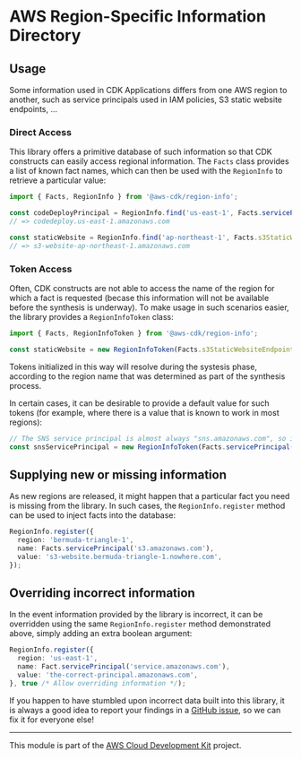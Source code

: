 # AWS Region-Specific Information Directory
## Usage
Some information used in CDK Applications differs from one AWS region to
another, such as service principals used in IAM policies, S3 static website
endpoints, ...

### Direct Access
This library offers a primitive database of such information so that CDK
constructs can easily access regional information. The `Facts` class provides a
list of known fact names, which can then be used with the `RegionInfo` to
retrieve a particular value:

```ts
import { Facts, RegionInfo } from '@aws-cdk/region-info';

const codeDeployPrincipal = RegionInfo.find('us-east-1', Facts.servicePrincipal('codedeploy.amazonaws.com'));
// => codedeploy.us-east-1.amazonaws.com

const staticWebsite = RegionInfo.find('ap-northeast-1', Facts.s3StaticWebsiteEndpoint);
// => s3-website-ap-northeast-1.amazonaws.com
```

### Token Access
Often, CDK constructs are not able to access the name of the region for which a
fact is requested (becase this information will not be available before the
synthesis is underway). To make usage in such scenarios easier, the library
provides a `RegionInfoToken` class:

```ts
import { Facts, RegionInfoToken } from '@aws-cdk/region-info';

const staticWebsite = new RegionInfoToken(Facts.s3StaticWebsiteEndpoint);
```

Tokens initialized in this way will resolve during the systesis phase, according
to the region name that was determined as part of the synthesis process.

In certain cases, it can be desirable to provide a default value for such tokens
(for example, where there is a value that is known to work in most regions):

```ts
// The SNS service principal is almost always "sns.amazonaws.com", so it's a pretty safe default!
const snsServicePrincipal = new RegionInfoToken(Facts.servicePrincipal('sns.amazonaws.com'), 'sns.amazonaws.com');
```

## Supplying new or missing information
As new regions are released, it might happen that a particular fact you need is
missing from the library. In such cases, the `RegionInfo.register` method can be
used to inject facts into the database:

```ts
RegionInfo.register({
  region: 'bermuda-triangle-1',
  name: Facts.servicePrincipal('s3.amazonaws.com'),
  value: 's3-website.bermuda-triangle-1.nowhere.com',
});
```

## Overriding incorrect information
In the event information provided by the library is incorrect, it can be
overridden using the same `RegionInfo.register` method demonstrated above,
simply adding an extra boolean argument:

```ts
RegionInfo.register({
  region: 'us-east-1',
  name: Fact.servicePrincipal('service.amazonaws.com'),
  value: 'the-correct-principal.amazonaws.com',
}, true /* Allow overriding information */);
```

If you happen to have stumbled upon incorrect data built into this library, it
is always a good idea to report your findings in a [GitHub issue], so we can fix
it for everyone else!

[GitHub issue]: https://github.com/awslabs/aws-cdk/issues

---

This module is part of the [AWS Cloud Development Kit](https://github.com/awslabs/aws-cdk) project.
